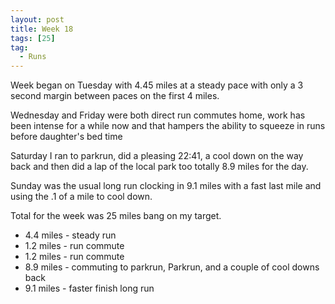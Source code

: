 ```yaml
---
layout: post
title: Week 18
tags: [25]
tag:
  - Runs
---
```


Week began on Tuesday with 4.45 miles at a steady pace with only a 3 second margin between paces on the first 4 miles.

Wednesday and Friday were both direct run commutes home, work has been intense for a while now and that hampers the ability to squeeze in runs before daughter's bed time

Saturday I ran to parkrun, did a pleasing 22:41, a cool down on the way back and then did a lap of the local park too totally 8.9 miles for the day.

Sunday was the usual long run clocking in 9.1 miles with a fast last mile and using the .1 of a mile to cool down.

Total for the week was 25 miles bang on my target.

* 4.4 miles - steady run
* 1.2 miles - run commute
* 1.2 miles - run commute
* 8.9 miles - commuting to parkrun, Parkrun, and a couple of cool downs back
* 9.1 miles - faster finish long run
